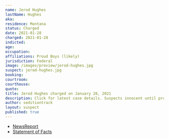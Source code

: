 ```yaml
---
name: Jerod Hughes
lastName: Hughes
aka:
residence: Montana
status: Charged
date: 2021-01-28
charged: 2021-01-28
indicted:
age:
occupation:
affiliations: Proud Boys (likely)
jurisdiction: Federal
image: /images/preview/jerod-hughes.jpg
suspect: jerod-hughes.jpg
booking:
courtroom:
courthouse:
quote:
title: Jerod Hughes charged on January 28, 2021
description: Click for latest case details. Suspects innocent until proven guilty.
author: seditiontrack
layout: suspect
published: true
---
```

- [NewsReport](https://www.thedailybeast.com/montana-brothers-who-accosted-lone-black-cop-eugene-goodman-during-capitol-riots-are-arrested)
- [Statement of Facts](https://www.justice.gov/opa/page/file/1364151/download)

